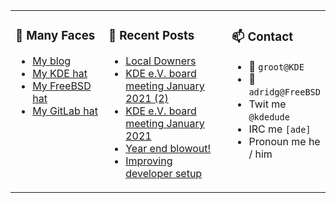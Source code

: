 
<table><tr>
  
<td valign="top" width="30%">
  
### 🙋 Many Faces

- [My blog](https://euroquis.nl/bobulate/)
- [My KDE hat](https://invent.kde.org/adridg)
- [My FreeBSD hat](https://wiki.freebsd.org/AdriaanDeGroot)
- [My GitLab hat](https://gitlab.com/adriaandegroot)
</td>

<td valign="top" width="40%">
  
### 💬 Recent Posts

<!-- BLOG-POST-LIST:START -->
- [Local Downers](https://euroquis.nl//blabla/2021/01/29/turmoil.html)
- [KDE e.V. board meeting January 2021 (2)](https://euroquis.nl//kde/2021/01/18/board2.html)
- [KDE e.V. board meeting January 2021](https://euroquis.nl//kde/2021/01/16/kdeev.html)
- [Year end blowout!](https://euroquis.nl//blabla/2020/12/31/yearend.html)
- [Improving developer setup](https://euroquis.nl//kde/2020/12/24/plamo-devel.html)
<!-- BLOG-POST-LIST:END -->
</td>

<td valign="top" width="30%">
  
### 📫 Contact

- 📧 `groot@KDE`
- 📧 `adridg@FreeBSD`
- Twit me `@kdedude`
- IRC me `[ade]`
- Pronoun me he / him
</td>

</tr></table>
